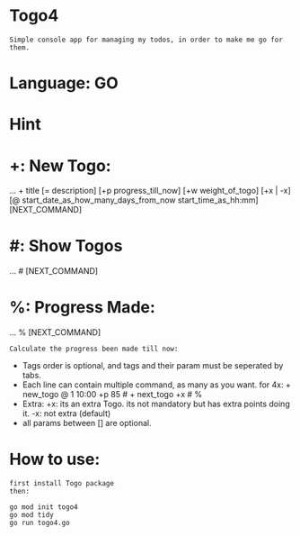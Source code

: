 # Togo4
    Simple console app for managing my todos, in order to make me go for them.
# Language: GO

# Hint
# +: New Togo:
... +   title   [=  description]    [+p   progress_till_now]   [+w   weight_of_togo]    [+x | -x]   [@  start_date_as_how_many_days_from_now    start_time_as_hh:mm]    [NEXT_COMMAND]
# #: Show Togos
... # [NEXT_COMMAND]
# %: Progress Made:
... % [NEXT_COMMAND]

    Calculate the progress been made till now:

*   Tags order is optional, and tags and their param must be seperated by tabs.
*   Each line can contain multiple command, as many as you want. for 4x:
        +   new_togo    @   1   10:00   +p  85  #  +   next_togo   +x  #   %
*   Extra:
        +x: its an extra Togo. its not mandatory but has extra points doing it.
        -x: not extra (default)
*   all params between [] are optional.

# How to use:
    first install Togo package
    then:

    go mod init togo4
    go mod tidy
    go run togo4.go
